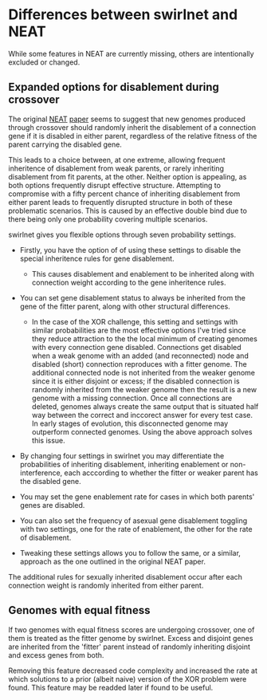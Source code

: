 # Differences between swirlnet and NEAT

While some features in NEAT are currently missing, others are intentionally
excluded or changed.

## Expanded options for disablement during crossover

The original [NEAT](http://www.cs.ucf.edu/~kstanley/neat.html)
[paper](http://nn.cs.utexas.edu/downloads/papers/stanley.ec02.pdf) seems to
suggest that new genomes produced through crossover should randomly inherit the
disablement of a connection gene if it is disabled in either parent, regardless
of the relative fitness of the parent carrying the disabled gene.

This leads to a choice between, at one extreme, allowing frequent inheritence
of disablement from weak parents, or rarely inheriting disablement from fit
parents, at the other.
Neither option is appealing, as both options frequently disrupt effective
structure.
Attempting to compromise with a fifty percent chance of inheriting
disablement from either parent leads to frequently disrupted structure in both
of these problematic scenarios.
This is caused by an effective double bind due to there being only one
probability covering multiple scenarios.

swirlnet gives you flexible options through seven probability settings.

* Firstly, you have the option of of using these settings to disable the
  special inheritence rules for gene disablement.

    * This causes disablement and enablement to be inherited along with
      connection weight according to the gene inheritence rules.

* You can set gene disablement status to always be inherited from the gene of
  the fitter parent, along with other structural differences.

    * In the case of the XOR challenge, this setting and settings with similar
      probabilities are the most effective options I've tried since they reduce
attraction to the the local minimum of creating genomes with every connection
gene disabled.
Connections get disabled when a weak genome with an added (and reconnected)
node and disabled (short) connection reproduces with a fitter genome.
The additional connected node is not inherited from the weaker genome since it
is either disjoint or excess; if the disabled connection is randomly inherited
from the weaker genome then the result is a new genome with a missing
connection.
Once all connections are deleted, genomes always create the same output that
is situated half way between the correct and inccorect answer for every test case.
In early stages of evolution, this disconnected genome may outperform connected
genomes.  Using the above approach solves this issue.

* By changing four settings in swirlnet you may differentiate the probabilities
  of inheriting disablement, inheriting enablement or non-interference, each
acccording to whether the fitter or weaker parent has the disabled gene.

* You may set the gene enablement rate for cases in which both parents' genes
  are disabled.

* You can also set the frequency of asexual gene disablement toggling with two
  settings, one for the rate of enablement, the other for the rate of
disablement.

* Tweaking these settings allows you to follow the same, or a similar, approach
  as the one outlined in the original NEAT paper.

The additional rules for sexually inherited disablement occur after each
connection weight is randomly inherited from either parent.

## Genomes with equal fitness

If two genomes with equal fitness scores are undergoing crossover, one of them
is treated as the fitter genome by swirlnet.
Excess and disjoint genes are inherited from the 'fitter' parent instead of
randomly inheriting disjoint and excess genes from both.

Removing this feature decreased code complexity and increased the rate at which
solutions to a prior (albeit naive) version of the XOR problem were found. This
feature may be readded later if found to be useful.

